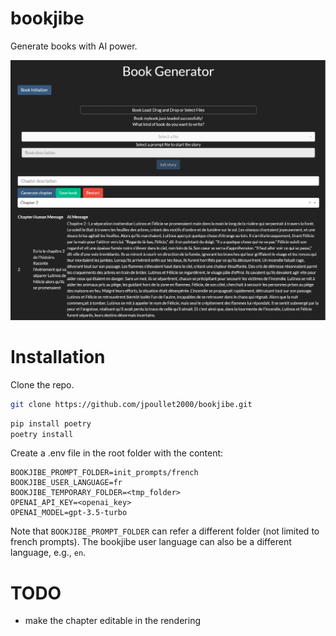 # bookjibe
Generate books with AI power.

![The UI](images/ui.png)

# Installation 

Clone the repo. 

```bash
git clone https://github.com/jpoullet2000/bookjibe.git
```

```bash
pip install poetry 
poetry install 
```

Create a .env file in the root folder with the content:

```
BOOKJIBE_PROMPT_FOLDER=init_prompts/french
BOOKJIBE_USER_LANGUAGE=fr
BOOKJIBE_TEMPORARY_FOLDER=<tmp_folder>
OPENAI_API_KEY=<openai_key>
OPENAI_MODEL=gpt-3.5-turbo
```

Note that `BOOKJIBE_PROMPT_FOLDER` can refer a different folder (not limited to french prompts). The bookjibe user language can also be a different language, e.g., `en`. 

# TODO
- make the chapter editable in the rendering